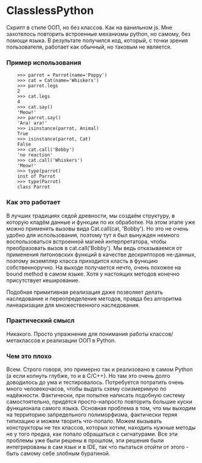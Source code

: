 # ClasslessPython

Скрипт в стиле ООП, но без классов. Как на ванильном js. Мне захотелось повторить встроенные механизмы python, но самому, без помощи языка.
В результате получился код, который, с точки зрения пользователя, работает как обычный, но таковым не является.

### Пример использования

```
    >>> parrot = Parrot(name='Poppy')
    >>> cat = Cat(name='Whiskers')
    >>> parrot.legs
    2
    >>> cat.legs
    4
    >>> cat.say()
    'Meow!'
    >>> parrot.say()
    'Ara! ara!'
    >>> isinstance(parrot, Animal)
    True
    >>> isinstance(parrot, Cat)
    False
    >>> cat.call('Bobby')
    'no reaction'
    >>> cat.call('Whiskers')
    'Meow!'
    >>> type(parrot)
    inst of Parrot
    >>> type(Parrot)
    class Parrot
```

### Как это работает

В лучших традициях седой древности, мы создаём структуру, в которую кладём данные и функции по их обработке. 
На этом этапе уже можно применять вызовы вида Cat.call(cat, 'Bobby'). 
Но это не очень удобно для использования, поэтому тут я был вынужден немного воспользоваться встроенной магией интерпретатора, чтобы преобразовать вызов в cat.call('Bobby'). 
Мы ведь отказываемся от применения питоновских функций в качестве дескрипторов не-данных, поэтому экземпляр класса приходится
класть в функцию собственноручно. 
На выходе получается нечто, очень похожее на bound method в самом языке. Хотя у настоящих методов конечно присутствует кеширование.

Подобная примитивная реализация даже позволяет делать наследование и переопределение методов, правда без алгоритма линеаризации для множественного наследования.

### Практический смысл

Никакого. Просто упражнение для понимания работы классов/метаклассов и реализации ООП в Python.


### Чем это плохо

Всем. Строго говоря, это примерно так и реализовано в самом Python (а если копнуть глубже, то и в C/C++). 
Но там это очень долго доводилось до ума и тестировалось. Потребуется потратить очень много человекочасов, 
чтобы выдать схему соизмеримую по надёжности. Фактически, при попытке написать подобную систему самостоятельно, 
придётся просто-напросто повторить большие куски функционала самого языка. Основная проблема в том, что мы выходим 
на территорию запредельного полиморфизма, фактически теряя типизацию и можем творить что-попало. Можем вызывать 
конструкторы не тех классов, которых хотим, находить нужные методы не у того предка, как попало обращаться с сигнатурами. 
Все эти проблемы уже были решены в прошлом, эти решения были интегрированы в сам язык и в IDE, так что пытаться отойти от этого - 
быть самому себе злобным буратиной.
